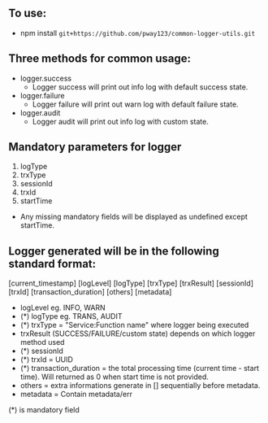 ## To use:
- npm install `git+https://github.com/pway123/common-logger-utils.git`

## Three methods for common usage:
- logger.success
    - Logger success will print out info log with default success state.
- logger.failure
    - Logger failure will print out warn log with default failure state.
- logger.audit
    - Logger audit will print out info log with custom state.

## Mandatory parameters for logger
1. logType
2. trxType
3. sessionId
4. trxId
5. startTime

- Any missing mandatory fields will be displayed as undefined except startTime.

## Logger generated will be in the following standard format:
[current_timestamp] [logLevel] [logType] [trxType] [trxResult] [sessionId] [trxId] [transaction_duration] [others] [metadata]

- logLevel eg. INFO, WARN
- (*) logType eg. TRANS, AUDIT
- (*) trxType = "Service:Function name" where logger being executed
- trxResult (SUCCESS/FAILURE/custom state) depends on which logger method used
- (*) sessionId
- (*) trxId = UUID 
- (*) transaction_duration = the total processing time (current time - start time). Will returned as 0 when start time is not provided.
- others = extra informations generate in [] sequentially before metadata.
- metadata = Contain metadata/err

(*) is mandatory field